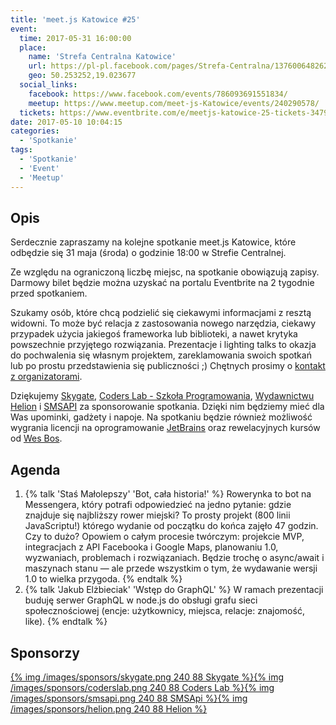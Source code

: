 ```yaml
---
title: 'meet.js Katowice #25'
event:
  time: 2017-05-31 16:00:00
  place:
    name: 'Strefa Centralna Katowice'
    url: https://pl-pl.facebook.com/pages/Strefa-Centralna/1376006482624106
    geo: 50.253252,19.023677
  social_links:
    facebook: https://www.facebook.com/events/786093691551834/
    meetup: https://www.meetup.com/meet-js-Katowice/events/240290578/
  tickets: https://www.eventbrite.com/e/meetjs-katowice-25-tickets-34796770076.
date: 2017-05-10 10:04:15
categories:
  - 'Spotkanie'
tags:
  - 'Spotkanie'
  - 'Event'
  - 'Meetup'
---
```

## Opis

Serdecznie zapraszamy na kolejne spotkanie meet.js Katowice, które odbędzie się 31 maja (środa) o godzinie 18:00 w Strefie Centralnej.

Ze względu na ograniczoną liczbę miejsc, na spotkanie obowiązują zapisy. Darmowy bilet będzie można uzyskać na portalu Eventbrite na 2 tygodnie przed spotkaniem.

Szukamy osób, które chcą podzielić się ciekawymi informacjami z resztą widowni. To może być relacja z zastosowania nowego narzędzia, ciekawy przypadek użycia jakiegoś frameworka lub biblioteki, a nawet krytyka powszechnie przyjętego rozwiązania. Prezentacje i lighting talks to okazja do pochwalenia się własnym projektem, zareklamowania swoich spotkań lub po prostu przedstawienia się publiczności ;) Chętnych prosimy o [kontakt z organizatorami](/about/#Kontakt).

Dziękujemy [Skygate][skygate], [Coders Lab - Szkoła Programowania][coderslab], [Wydawnictwu Helion][helion] i [SMSAPI][smsapi] za sponsorowanie spotkania. Dzięki nim będziemy mieć dla Was upominki, gadżety i napoje. Na spotkaniu będzie również możliwość wygrania licencji na oprogramowanie [JetBrains][jetbrains] oraz rewelacyjnych kursów od [Wes Bos][wesbos].

## Agenda

1. {% talk 'Staś Małolepszy' 'Bot, cała historia!' %}
Rowerynka to bot na Messengera, który potrafi odpowiedzieć na jedno pytanie: gdzie znajduje się najbliższy rower miejski?  To prosty projekt (800 linii JavaScriptu!) którego wydanie od początku do końca zajęło 47 godzin. Czy to dużo? Opowiem o całym procesie twórczym: projekcie MVP, integracjach z API Facebooka i Google Maps, planowaniu 1.0, wyzwaniach, problemach i rozwiązaniach.  Będzie trochę o async/await i maszynach stanu — ale przede wszystkim o tym, że wydawanie wersji 1.0 to wielka przygoda.
{% endtalk %}
2. {% talk 'Jakub Elżbieciak' 'Wstęp do GraphQL' %}
W ramach prezentacji buduję serwer GraphQL w node.js do obsługi grafu sieci społecznościowej (encje: użytkownicy, miejsca, relacje: znajomość, like).
{% endtalk %}

## Sponsorzy

[{% img /images/sponsors/skygate.png 240 88 Skygate %}][skygate][{% img /images/sponsors/coderslab.png 240 88 Coders Lab %}][coderslab][{% img /images/sponsors/smsapi.png 240 88 SMSApi %}][smsapi][{% img /images/sponsors/helion.png 240 88 Helion %}][helion]

[skygate]: https://skygate.pl
[coderslab]: http://www.coderslab.pl
[smsapi]: https://www.smsapi.com
[helion]: http://helion.pl/
[jetbrains]: https://www.jetbrains.com
[wesbos]: http://wesbos.com
